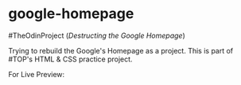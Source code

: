 # google-homepage
#TheOdinProject (_Destructing the Google Homepage_)

Trying to rebuild the Google's Homepage as a project. This is part of #TOP's HTML & CSS practice project.


For Live Preview:  
